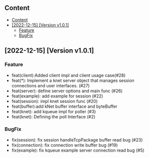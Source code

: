 ## Content
- [Content](#content)
- [[2022-12-15] [Version v1.0.1]](#2022-12-15-version-v1-0-1)
  - [Feature](#feature)
  - [BugFix](#bugfix)

## [2022-12-15] [Version v1.0.1]

### Feature
- feat(client):Added client impl and client usage case(#28)
- feat(*): Implement a knet server object that manages session connections and user interfaces. (#27)
- feat(server): define server options and main func (#26)
- feat(example): add example for session (#22)
- feat(session): impl knet session func (#20)
- feat(buffer):add kNet buffer interface and byteBuffer
- feat(knet): add kqueue impl for poller (#3)
- feat(knet): Defining the poll Interface (#2)

### BugFix
- fix(session): fix session handleTcpPackage buffer read bug (#23)
- fix(connection): fix connection write buffer bug (#19)
- fix(example): fix kqueue example server connection read bug (#5)
